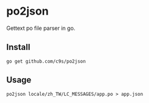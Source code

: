 po2json
================

Gettext po file parser in go.


Install
-------

    go get github.com/c9s/po2json

Usage
-----

    po2json locale/zh_TW/LC_MESSAGES/app.po > app.json


